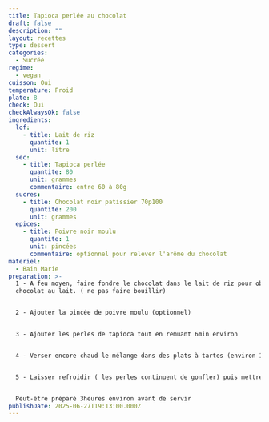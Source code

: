 ```yaml
---
title: Tapioca perlée au chocolat
draft: false
description: ""
layout: recettes
type: dessert
categories:
  - Sucrée
regime:
  - vegan
cuisson: Oui
temperature: Froid
plate: 8
check: Oui
checkAlwaysOk: false
ingredients:
  lof:
    - title: Lait de riz
      quantite: 1
      unit: litre
  sec:
    - title: Tapioca perlée
      quantite: 80
      unit: grammes
      commentaire: entre 60 à 80g
  sucres:
    - title: Chocolat noir patissier 70p100
      quantite: 200
      unit: grammes
  epices:
    - title: Poivre noir moulu
      quantite: 1
      unit: pincées
      commentaire: optionnel pour relever l'arôme du chocolat
materiel:
  - Bain Marie
preparation: >-
  1 - A feu moyen, faire fondre le chocolat dans le lait de riz pour obtenir un
  chocolat au lait. ( ne pas faire bouillir)


  2 - Ajouter la pincée de poivre moulu (optionnel)


  3 - Ajouter les perles de tapioca tout en remuant 6min environ


  4 - Verser encore chaud le mélange dans des plats à tartes (environ 1 à 2cm d'épaisseur max)


  5 - Laisser refroidir ( les perles continuent de gonfler) puis mettre au frigo pour que la préparation prenne en consistance.


  Peut-être préparé 3heures environ avant de servir
publishDate: 2025-06-27T19:13:00.000Z
---
```

